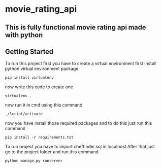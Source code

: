 # movie_rating_api
## This is fully functional movie rating api made with python
## Getting Started
To run this project first you have to create a virtual environment
first install python virtual environment package
```
pip install virtualenv
```
now write this code to create one
```
virtualenv .
```
now run it in cmd using this command
```
./Script/activate
```
now you have install those required packages and to do this just run this command
```
pip install -r requirements.txt
```
To run project you have to import cheffinder.sql in localhost
After that just go to the project folder and run this command
```
python manage.py runserver
```

